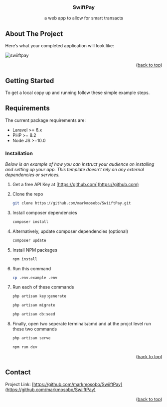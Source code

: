 <!-- PROJECT SHIELDS -->
<!--
*** I'm using markdown "reference style" links for readability.
*** Reference links are enclosed in brackets [ ] instead of parentheses ( ).
*** See the bottom of this document for the declaration of the reference variables
*** for contributors-url, forks-url, etc. This is an optional, concise syntax you may use.
*** https://www.markdownguide.org/basic-syntax/#reference-style-links
-->

<!-- PROJECT LOGO -->
<br />
<div align="center">
  <a href="https://github.com/markmosobo/SwiiftPay">
<!--     <img src="images/logo.png" alt="Logo" width="80" height="80"> -->
  </a>

  <h3 align="center"> SwiftPay</h3>

  <p align="center">
    a web app to allow for smart transacts
    <br />

  </p>
</div>

<!-- ABOUT THE PROJECT -->
## About The Project
Here’s what your completed application will look like:

![swiiftpay](https://github.com/user-attachments/assets/5a1e315c-540b-4512-995f-48dda9c0a31a)


<p align="right">(<a href="#top">back to top</a>)</p>

<!-- GETTING STARTED -->
## Getting Started

To get a local copy up and running follow these simple example steps.

## Requirements

The current package requirements are:

- Laravel >= 6.x
- PHP >= 8.2
- Node JS >=10.0

### Installation

_Below is an example of how you can instruct your audience on installing and setting up your app. This template doesn't rely on any external dependencies or services._

1. Get a free API Key at [https://github.com](https://github.com)
2. Clone the repo
   ```sh
   git clone https://github.com/markmosobo/SwiiftPay.git
   ```
3. Install composer dependencies
   ```sh
   composer install
   ```
3. Alternatively, update composer dependencies (optional)
   ```sh
   composer update
   ```
4. Install NPM packages
   ```sh
   npm install
   ```
5. Run this command
   ```sh
   cp .env.example .env
   ```

6. Run each of these commands 
   ```sh
   php artisan key:generate
   ```
   ```sh
   php artisan migrate
   ```
   ```sh
   php artisan db:seed
   ```   
7. Finally, open two seperate terminals/cmd and at the projct level run these two commands 
   ```sh
   php artisan serve
   ```
   ```sh
   npm run dev
   ```    
<p align="right">(<a href="#top">back to top</a>)</p>

<!-- CONTACT -->
## Contact

<!-- Your Name - [@your_twitter](https://twitter.com/markmosobo) - email@example.com
 -->
Project Link: [https://github.com/markmosobo/SwiiftPay](https://github.com/markmosobo/SwiiftPay)

<p align="right">(<a href="#top">back to top</a>)</p>

<!-- MARKDOWN LINKS & IMAGES -->
<!-- https://www.markdownguide.org/basic-syntax/#reference-style-links -->
[contributors-shield]: https://img.shields.io/github/contributors/markmosobo/SwiiftPay.svg?style=for-the-badge
[contributors-url]: https://github.com/markmosobo/SwiiftPay/graphs/contributors
[forks-shield]: https://img.shields.io/github/forks/markmosobo/SwiiftPay.svg?style=for-the-badge
[forks-url]: https://github.com/markmosobo/SwiiftPay/network/members
[stars-shield]: https://img.shields.io/github/stars/markmosobo/SwiiftPay.svg?style=for-the-badge
[stars-url]: https://github.com/markmosobo/SwiiftPay/stargazers
[issues-shield]: https://img.shields.io/github/issues/markmosobo/SwiiftPay.svg?style=for-the-badge
[issues-url]: https://github.com/markmosobo/SwiiftPay/issues
[license-shield]: https://img.shields.io/github/license/markmosobo/SwiiftPay.svg?style=for-the-badge
[license-url]: https://github.com/markmosobo/SwiiftPay/LICENSE.txt
[linkedin-shield]: https://img.shields.io/badge/-LinkedIn-black.svg?style=for-the-badge&logo=linkedin&colorB=555
[linkedin-url]: https://linkedin.com/in/mark-mosobo
[product-screenshot]: images/screenshot.png

